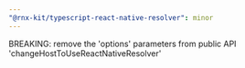```yaml
---
"@rnx-kit/typescript-react-native-resolver": minor
---
```


BREAKING: remove the 'options' parameters from public API 'changeHostToUseReactNativeResolver'
